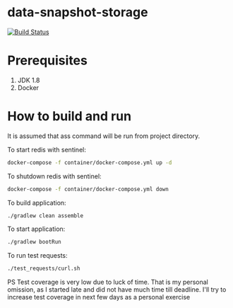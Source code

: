 data-snapshot-storage
==============

[![Build Status](https://travis-ci.org/vitaliy-sushko/data-snapshots-storage.svg?branch=master)](https://travis-ci.org/vitaliy-sushko/data-snapshots-storage)

Prerequisites
==============

1. JDK 1.8
1. Docker

How to build and run
==============

It is assumed that ass command will be run from project directory.

To start redis with sentinel:
```bash
docker-compose -f container/docker-compose.yml up -d
```

To shutdown redis with sentinel:
```bash
docker-compose -f container/docker-compose.yml down
```

To build application:
```bash
./gradlew clean assemble
``` 

To start application:
```bash
./gradlew bootRun
``` 

To run test requests:
```bash
./test_requests/curl.sh
```
  
PS Test coverage is very low due to luck of time.
   That is my personal omission, as I started late and did not have much time till deadline.
   I'll try to increase test coverage in next few days as a personal exercise     